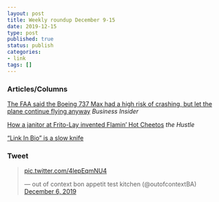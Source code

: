 ```yaml
---
layout: post
title: Weekly roundup December 9-15
date: 2019-12-15
type: post
published: true
status: publish
categories:
- link
tags: []
---
```


### Articles/Columns

[The FAA said the Boeing 737 Max had a high risk of crashing, but let the plane continue flying anyway](https://www.businessinsider.com/boeing-737-max-faa-analysis-likely-to-crash-2019-12 "The FAA said the Boeing 737 Max had a high risk of crashing, but let the plane continue flying anyway. By David Slotnick") *Business Insider*

[How a janitor at Frito-Lay invented Flamin’ Hot Cheetos](https://thehustle.co/hot-cheetos-inventor/ "How a janitor at Frito-Lay invented Flamin’ Hot Cheetos. By Zachary Crockett") *the Hustle*

[“Link In Bio” is a slow knife](https://anildash.com/2019/12/10/link-in-bio-is-how-they-tried-to-kill-the-web/ "“Link In Bio” is a slow knife. By Anil Dash")

### Tweet

<blockquote class="twitter-tweet"><p lang="und" dir="ltr"><a href="https://t.co/4lepEqmNU4">pic.twitter.com/4lepEqmNU4</a></p>&mdash; out of context bon appetit test kitchen (@outofcontextBA) <a href="https://twitter.com/outofcontextBA/status/1202791538637578242?ref_src=twsrc%5Etfw">December 6, 2019</a></blockquote> <script async src="https://platform.twitter.com/widgets.js" charset="utf-8"></script>
